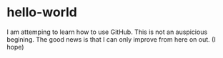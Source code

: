 # hello-world

I am attemping to learn how to use GitHub. This is not an auspicious begining.
The good news is that I can only improve from here on out. (I hope)
